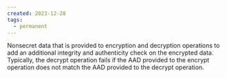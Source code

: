 ```yaml
---
created: 2023-12-28
tags:
  - permanent
---
```

Nonsecret data that is provided to encryption and decryption operations to add an additional integrity and authenticity check on the encrypted data. Typically, the decrypt operation fails if the AAD provided to the encrypt operation does not match the AAD provided to the decrypt operation.